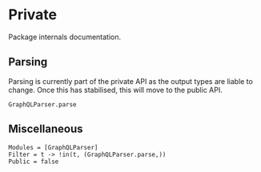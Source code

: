 # Private

Package internals documentation.

## Parsing

Parsing is currently part of the private API as the output types are liable to change. Once this has stabilised, this will move to the public API.

```@docs
GraphQLParser.parse
```

## Miscellaneous

```@autodocs
Modules = [GraphQLParser]
Filter = t -> !in(t, (GraphQLParser.parse,))
Public = false
```